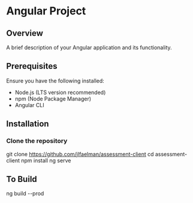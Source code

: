# Angular Project

## Overview
A brief description of your Angular application and its functionality.

## Prerequisites

Ensure you have the following installed:

- Node.js (LTS version recommended)
- npm (Node Package Manager)
- Angular CLI

## Installation

### Clone the repository

git clone https://github.com/jlfaelman/assessment-client
cd assessment-client
npm install
ng serve

## To Build

ng build --prod


